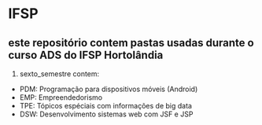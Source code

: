 # IFSP
## este repositório contem pastas usadas durante o curso ADS do IFSP Hortolândia
1. sexto_semestre contem:
 * PDM: Programação para dispositivos móveis (Android)
 * EMP: Empreendedorismo
 * TPE: Tópicos espéciais com informações de big data
 * DSW: Desenvolvimento sistemas web com JSF e JSP
